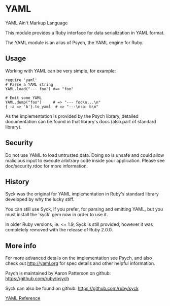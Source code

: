 # YAML

YAML Ain't Markup Language

This module provides a Ruby interface for data serialization in YAML format.

The YAML module is an alias of Psych, the YAML engine for Ruby.

## Usage

Working with YAML can be very simple, for example:

    require 'yaml'
    # Parse a YAML string
    YAML.load("--- foo") #=> "foo"

    # Emit some YAML
    YAML.dump("foo")     # => "--- foo\n...\n"
    { :a => 'b'}.to_yaml  # => "---\n:a: b\n"

As the implementation is provided by the Psych library, detailed documentation
can be found in that library's docs (also part of standard library).

## Security

Do not use YAML to load untrusted data. Doing so is unsafe and could allow
malicious input to execute arbitrary code inside your application. Please see
doc/security.rdoc for more information.

## History

Syck was the original for YAML implementation in Ruby's standard library
developed by why the lucky stiff.

You can still use Syck, if you prefer, for parsing and emitting YAML, but you
must install the 'syck' gem now in order to use it.

In older Ruby versions, ie. <= 1.9, Syck is still provided, however it was
completely removed with the release of Ruby 2.0.0.

## More info

For more advanced details on the implementation see Psych, and also check out
http://yaml.org for spec details and other helpful information.

Psych is maintained by Aaron Patterson on github:
https://github.com/ruby/psych

Syck can also be found on github: https://github.com/ruby/syck

[YAML Reference](https://ruby-doc.org/stdlib-2.7.0/libdoc/yaml/rdoc/YAML.html)
